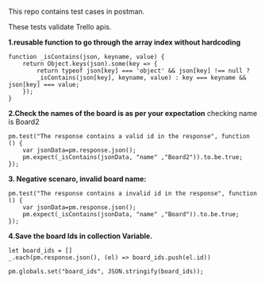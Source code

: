 This repo contains test cases in postman.

These tests validate Trello apis.

**1.reusable function to go through the array index without hardcoding**

```
function _isContains(json, keyname, value) {
    return Object.keys(json).some(key => {
        return typeof json[key] === 'object' && json[key] !== null ? 
        _isContains(json[key], keyname, value) : key === keyname && json[key] === value;
    });
}
```

**2.Check the names of the board is as per your expectation**
checking name is Board2

```
pm.test("The response contains a valid id in the response", function () {
    var jsonData=pm.response.json();
    pm.expect(_isContains(jsonData, "name" ,"Board2")).to.be.true;
});
```

**3. Negative scenaro, invalid board name:**
```
pm.test("The response contains a invalid id in the response", function () {
    var jsonData=pm.response.json();
    pm.expect(_isContains(jsonData, "name" ,"Board")).to.be.true;
});
```

**4.Save the board Ids in collection Variable.**
```
let board_ids = []
_.each(pm.response.json(), (el) => board_ids.push(el.id))

pm.globals.set("board_ids", JSON.stringify(board_ids));
```
